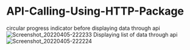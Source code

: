 # API-Calling-Using-HTTP-Package
circular progress indicator before displaying data through api ![Screenshot_20220405-222233](https://user-images.githubusercontent.com/70626424/161879835-0abc462a-53e8-43e9-a634-8f167ee598c7.jpg)
Displaying list of data through api ![Screenshot_20220405-222224](https://user-images.githubusercontent.com/70626424/161879907-bf11b432-9ee8-4295-96d9-b3eb95a8e61b.jpg)
